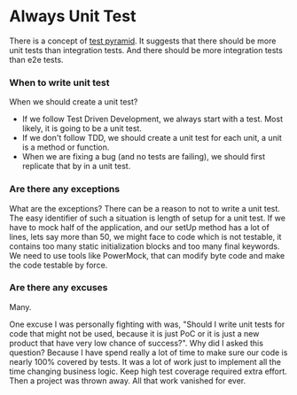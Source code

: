 # Always Unit Test

There is a concept of [test pyramid](https://martinfowler.com/bliki/TestPyramid.html). It suggests that there should be more unit tests than integration tests. And there should be more integration tests than e2e tests.

### When to write unit test

When we should create a unit test?

* If we follow Test Driven Development, we always start with a test. Most likely, it is going to be a unit test.
* If we don't follow TDD, we should create a unit test for each unit, a unit is a method or function.
* When we are fixing a bug \(and no tests are failing\), we should first replicate that by in a unit test. 

### Are there any exceptions

What are the exceptions? There can be a reason to not to write a unit test. The easy identifier of such a situation is length of setup for a unit test. If we have to mock half of the application, and our setUp method has a lot of lines, lets say more than 50, we might face to code which is not testable, it contains too many static initialization blocks and too many final keywords. We need to use tools like PowerMock, that can modify byte code and make the code testable by force.

### Are there any excuses

Many. 

One excuse I was personally fighting with was, "Should I write unit tests for code that might not be used, because it is just PoC or it is just a new product that have very low chance of success?". Why did I asked this question? Because I have spend really a lot of time to make sure our code is nearly 100% covered by tests. It was a lot of work just to implement all the time changing business logic. Keep high test coverage required extra effort. Then a project was thrown away. All that work vanished for ever. 

